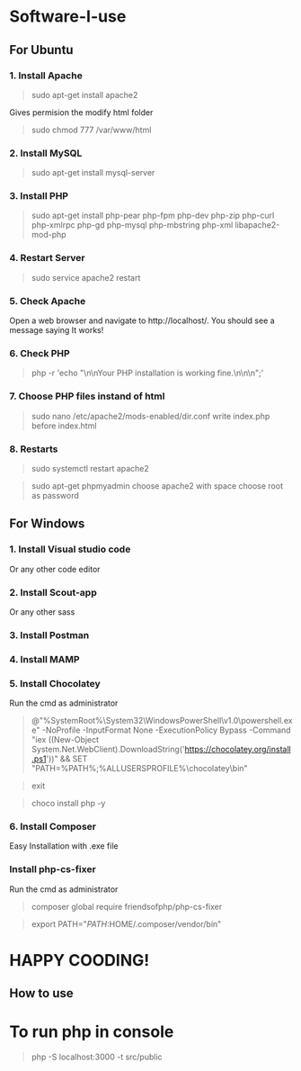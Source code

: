 # Software-I-use

## For Ubuntu
### 1. Install Apache
> sudo apt-get install apache2

Gives permision the modify html folder
> sudo chmod 777 /var/www/html

### 2. Install MySQL
> sudo apt-get install mysql-server

### 3. Install PHP
> sudo apt-get install php-pear php-fpm php-dev php-zip php-curl php-xmlrpc php-gd php-mysql php-mbstring php-xml libapache2-mod-php

### 4. Restart Server
> sudo service apache2 restart

### 5. Check Apache
Open a web browser and navigate to http://localhost/. You should see a message saying It works!

### 6. Check PHP
> php -r 'echo "\n\nYour PHP installation is working fine.\n\n\n";'

### 7. Choose PHP files instand of html
> sudo nano /etc/apache2/mods-enabled/dir.conf
write index.php before index.html

### 8. Restarts 
> sudo systemctl restart apache2


> sudo apt-get phpmyadmin
choose apache2 with space
choose root as password

## For Windows

### 1. Install Visual studio code
Or any other code editor
### 2. Install Scout-app
Or any other sass
### 3. Install Postman
### 4. Install MAMP
### 5. Install Chocolatey
Run the cmd as administrator
>@"%SystemRoot%\System32\WindowsPowerShell\v1.0\powershell.exe" -NoProfile -InputFormat None -ExecutionPolicy Bypass -Command "iex ((New-Object System.Net.WebClient).DownloadString('https://chocolatey.org/install.ps1'))" && SET "PATH=%PATH%;%ALLUSERSPROFILE%\chocolatey\bin"

>exit

>choco install php -y

### 6. Install Composer
Easy Installation with .exe file

### Install php-cs-fixer
Run the cmd as administrator
>composer global require friendsofphp/php-cs-fixer

>export PATH="$PATH:$HOME/.composer/vendor/bin"

# HAPPY COODING!

## How to use

# To run php in console

> php -S localhost:3000 -t src/public
